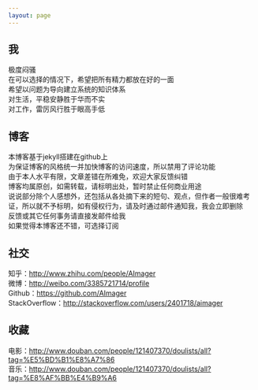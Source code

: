 ```yaml
---
layout: page
---
```


## 我

极度闷骚  </br>
在可以选择的情况下，希望把所有精力都放在好的一面  </br>
希望以问题为导向建立系统的知识体系   </br>
对生活，平稳安静胜于华而不实  </br>
对工作，雷厉风行胜于眼高手低

## 博客

本博客基于jekyll搭建在github上   </br>
为保证博客的风格统一并加快博客的访问速度，所以禁用了评论功能 </br>
由于本人水平有限，文章差错在所难免，欢迎大家反馈纠错  </br>
博客均属原创，如需转载，请标明出处，暂时禁止任何商业用途  </br>
说说部分除个人感想外，还包括从各处摘下来的短句、观点，但作者一般很难考证，所以就不予标明，如有侵权行为，请及时通过邮件通知我，我会立即删除  </br>
反馈或其它任何事务请直接发邮件给我 <a href=mailto:funcemail@163.com><i class="fa fa-mail-reply"></i></a> </br>
如果觉得本博客还不错，可选择订阅 <a href="/atom.xml"><i class="fa fa-rss"></i></a>

## 社交

知乎：<http://www.zhihu.com/people/AImager> </br>
微博：<http://weibo.com/3385721714/profile> </br>
Github：<https://github.com/AImager> </br>
StackOverflow：<http://stackoverflow.com/users/2401718/aimager>

## 收藏

电影：<http://www.douban.com/people/121407370/doulists/all?tag=%E5%BD%B1%E8%A7%86></br>
音乐：<http://www.douban.com/people/121407370/doulists/all?tag=%E8%AF%BB%E4%B9%A6></br>
